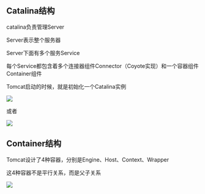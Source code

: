 
## Catalina结构

catalina负责管理Server

Server表示整个服务器

Server下面有多个服务Service

每个Service都包含着多个连接器组件Connector（Coyote实现）和一个容器组件Container组件

Tomcat启动的时候，就是初始化一个Catalina实例

![](https://cdn.nlark.com/yuque/0/2020/png/663445/1606378556027-2bf6ab04-44f6-4803-97e8-8929a01e233c.png)







或者

![](https://cdn.nlark.com/yuque/0/2020/png/663445/1606379073652-0dcdc38b-6ef2-4f27-8f1a-e7546c979b54.png)

  




  

## Container结构

Tomcat设计了4种容器，分别是Engine、Host、Context、Wrapper

这4种容器不是平行关系，而是父子关系

![](https://cdn.nlark.com/yuque/0/2020/png/663445/1606379441478-b6ab09e3-6c8a-4eb8-b179-16375d066228.png)